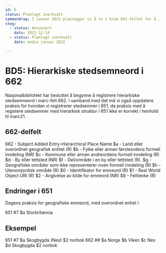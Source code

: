 ```yaml
---
id: 5
status: Planlagt iverksatt
sammendrag: I januar 2022 planlegger vi å ta i bruk 662-feltet for å .
steg:
  - status: Annonsert
    dato: 2021-12-14
  - status: Planlagt iverksatt
    dato: medio januar 2022

---
```


# BD5: Hierarkiske stedsemneord i 662
<BdStatus/>

Nasjonalbibliotekt har besluttet å begynne å registrere hierarkiske stedsemneord i marc-felt 662. I samband med det må vi også oppdatere praksis for hvordan vi registrerer stedsemner i 651, da praksis med å registere stedsemner med hierarkisk struktur i 651 ikke er korrekt i henhold til marc21.

## 662-delfelt

662 - Subject Added Entry-Hierarchical Place Name 
$a - Land eller overordnet geografisk entitet (R)
$b - Fylke eller annen førsteordens formell inndeling (NR)
$c - Kommune eller annen andreordens formell inndeling (R)
$d - By eller tettsted (NR)
$f - Del/område i en by eller tettsted (R). 
$g - Geografiske områder som ikke representerer noen formell inndeling (R)
$h - Utenomjordisk område (R)
$0 - Identifikator for emneord (R)
$1 - Real World Object URI (R)
$2 - Angivelse av kilde for emneord (NR)
$8 - Feltlenke (R)

## Endringer i 651

Dagens praksis for geografiske emneord, med overordnet enhet i 

<marc>
651 #7 $a Storbritannia 
</marc>

## Eksempel

<marc>
651 #7 $a Skogbygda (Nes) $2 norbok 
662 ## $a Norge $b Viken $c Nes $d Skogbygda $2 norbok 
</marc>
